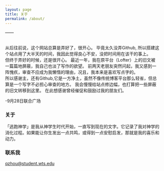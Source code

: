 ```yaml
---
layout: page
title: 关于
permalink: /about/
---
```



——  <p><br>
从后往前说，这个网站总算是弄好了，很开心。
毕竟太久没弄Github, 所以搭建这个站点用了大半天的时间，我因此觉得良心不安，没把时间用在该干的事上。 <br>
但终于弄好的时候，还是很开心。
最近一年，我在原平台（Lofter）上的旧文被一篇篇地屏蔽，我自己也淡了写作的欲望。
前两天老朋友突然问起，我又感到一阵愧疚，审查不应成为我懒惰的理由，况且，我本来是喜欢写点字的。
  <br>
所以感谢主，还有Github,它是一方净土，虽然不像传统博客平台那么轻省，但总算是一个写字不必担心审查的地方。
我会慢慢给站点修边幅，也打算把一些屏蔽的旧文转移到这里。
在此想感谢曾经催促和鼓励过我的朋友们。

-9月28日联合广场


### 关于
「逃跑神学」是我从神学生时代开始，一直写到现在的文字。它记录了我对神学的消化过程。如果能让你生发出一点共鸣，或得到一点安慰启发，那就是我的喜乐和动力。



### 联系我

[qzhou@student.wts.edu](mailto:qzhou@student.wts.edu)
